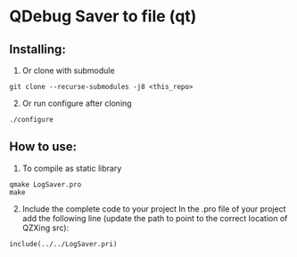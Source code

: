 # QDebug Saver to file (qt)


## Installing:
1. Or clone with submodule
```
git clone --recurse-submodules -j8 <this_repo>
```
2. Or run configure after cloning
```
./configure
```

## How to use:

1. To compile as static library
```
qmake LogSaver.pro
make
```

2. Include the complete code to your project
In the .pro file of your project add the following line (update the path to point to the correct location of QZXing src): 
```
include(../../LogSaver.pri)
```
